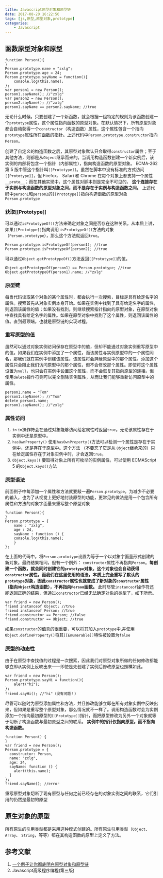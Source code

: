 ```yaml
---
title: Javascript原型对象和原型链
date: 2017-08-20 16:22:56
tags: [js,原型,原型对象,prototype]
categories: 
	- Javascript
---
```

## 函数原型对象和原型
```
function Person(){
}
Person.prototype.name = "zxlg";
Person.prototype.age = 24;
Person.prototype.sayName = function(){
	console.log(this.name);
};
var person1 = new Person();
person1.sayName(); //"zxlg"
var person2 = new Person();
person2.sayName(); //"zxlg"
person1.sayName == person2.sayName; //true
```

无论什么时候，只要创建了一个新函数，就会根据一组特定的规则为该函数创建一个`prototype`属性，这个属性指向函数的原型对象。在默认情况下，所有原型对象都会自动获得一个`constructor`（构造函数）属性，这个属性包含一个指向 `prototype`属性所在函数的指针。上述代码中`Person.prototype.constructor`指向`Person`。

创建了自定义的构造函数之后，其原型对象默认只会取得`constructor`属性；至于其他方法，则都是从`Object`继承而来的。当调用构造函数创建一个新实例后，该实例的内部将包含一个指针（内部属性），指向构造函数的原型对象。 ECMA-262 第 5 版中管这个指针叫`[[Prototype]]`。虽然在脚本中没有标准的方式访问`[[Prototype]]`，但 Firefox、 Safari 和 Chrome 在每个对象上都支持一个属性`__proto__`；而在其他实现中，这个属性对脚本则是完全不可见的。
**这个连接存在于实例与构造函数的原型对象之间，而不是存在于实例与构造函数之间。**
上述代码中`person1`和`person2`的`[[Prototype]]`指向构造函数的原型对象`Person.prototype`

<!-- more -->
### 获取[[Prototype]]
可以通过`isPrototypeOf()`方法来确定对象之间是否存在这种关系。从本质上讲，如果`[[Prototype]]`指向调用 `isPrototypeOf()`方法的对象（`Person.prototype`），那么这个方法就返回`true`。
```
Person.prototype.isPrototypeOf(person1); //true
Person.prototype.isPrototypeOf(person2); //true
```
可以通过`Object.getPrototypeOf()`方法返回`[[Prototype]]`的值。
```
Object.getPrototypeOf(person1) == Person.prototype; //true
Object.getPrototypeOf(person1).name; //"zxlg"
```

### 原型链
每当代码读取某个对象的某个属性时，都会执行一次搜索，目标是具有给定名字的属性。搜索首先从对象实例本身开始。如果在实例中找到了具有给定名字的属性，则返回该属性的值；如果没有找到，则继续搜索指针指向的原型对象，在原型对象中查找具有给定名字的属性。如果在原型对象中找到了这个属性，则返回该属性的值。直到最顶端，也就是原型链的实现过程。

### 重写原型的值
虽然可以通过对象实例访问保存在原型中的值，但却不能通过对象实例重写原型中的值。如果我们在实例中添加了一个属性，而该属性与实例原型中的一个属性同名，那我们就在实例中创建该属性，该属性将会屏蔽原型中的那个属性。添加这个属性只会阻止我们访问原型中的那个属性，但不会修改那个属性。即使将这个属性设置为`null`，也只会在实例中设置这个属性，而不会恢复其指向原型的连接。但使用`delete`操作符则可以完全删除实例属性，从而让我们能够重新访问原型中的属性。
```
person1.name = "Tom"
person1.sayName(); //"Tom"
delete person1.name;
person1.sayName(); //"zxlg"
```
### 属性访问
1. `in`
	`in`操作符会在通过对象能够访问给定属性时返回`true`，无论该属性存在于实例中还是原型中。
2. `hasOwnProperty()`
	使用`hasOwnProperty()`方法可以检测一个属性是存在于实例中，还是存在于原型中。这个方法 （不要忘了它是从 `Object`继承来的）只在给定属性存在于对象实例中时，才会返回`true`。
3. `Object.keys()`
	要取得对象上所有可枚举的实例属性，可以使用 ECMAScript 5 的`Object.keys()`方法

### 原型语法
前面例子中每添加一个属性和方法就要敲一遍`Person.prototype`。为减少不必要的输入，也为了从视觉上更好地封装原型的功能，更常见的做法是用一个包含所有属性和方法的对象字面量来重写整个原型对象
```
function Person(){
}
Person.prototype = {
	name : "zxlg",
	age : 24,
	sayName : function () {
	console.log(this.name);
	}
};
```
在上面的代码中，将`Person.prototype`设置为等于一个以对象字面量形式创建的新对象。最终结果相同，但有一个例外： `constructor`属性不再指向`Person`。**每创建一个函数，就会同时创建它的`prototype`对象，这个对象也会自动获得 `constructor`属性。而我们在这里使用的语法，本质上完全重写了默认的`prototype`对象，因此`constructor`属性也就变成了新对象的`constructor`属性 （指向`Object`构造函数），不再指向`Person`函数。**
此时尽管`instanceof`操作符还能返回正确的结果，但通过`constructor`已经无法确定对象的类型了，如下所示。
```
var friend = new Person();
friend instanceof Object; //true
friend instanceof Person; //true
friend.constructor == Person; //false
friend.constructor == Object; //true
```
如果`constructor`的值真的很重要，可以将其加入`prototype`中,并使用`Object.defineProperty()`将其`[[Enumerable]]`特性被设置为`false`

### 原型的动态性
由于在原型中查找值的过程是一次搜索，因此我们对原型对象所做的任何修改都能够立即从实例上反映出来——即使是先创建了实例后修改原型也照样如此。
```
var friend = new Person();
Person.prototype.sayHi = function(){
	alert("hi");
};
friend.sayHi(); //"hi"（没有问题！）
```
尽管可以随时为原型添加属性和方法，并且修改能够立即在所有对象实例中反映出来，但如果是重写整个原型对象，那么情况就不一样了。调用构造函数时会为实例添加一个指向最初原型的`[[Prototype]]`指针，而把原型修改为另外一个对象就等于切断了构造函数与最初原型之间的联系。
**实例中的指针仅指向原型，而不指向构造函数。**
```
function Person() {
}
var friend = new Person();
Person.prototype = {
  constructor: Person,
  name: "zxlg",
  age: 24,
  sayName: function () {
    alert(this.name);
  }
};
friend.sayName(); //error
```
重写原型对象切断了现有原型与任何之前已经存在的对象实例之间的联系，它们引用的仍然是最初的原型

## 原生对象的原型
所有原生的引用类型都是采用这种模式创建的。所有原生引用类型（`Object`、` Array`、 `String`，等等）都在其构造函数的原型上定义了方法。

## 参考文献
1. [一个例子让你彻底明白原型对象和原型链](http://www.jianshu.com/p/aa1ebfdad661)
2. Javascript高级程序编程(第三版)